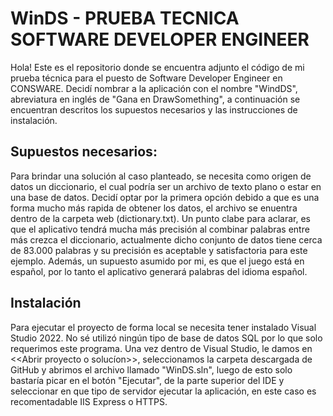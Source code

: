 # WinDS - PRUEBA TECNICA SOFTWARE DEVELOPER ENGINEER

Hola! Este es el repositorio donde se encuentra adjunto el código de mi prueba técnica para el puesto de Software Developer Engineer en CONSWARE. Decidí nombrar a la aplicación con el nombre "WindDS", abreviatura en inglés de "Gana en DrawSomething", a continuación se encuentran descritos los supuestos necesarios y las instrucciones de instalación.


## Supuestos necesarios:

Para brindar una solución al caso planteado, se necesita como origen de datos un diccionario, el cual podría ser un archivo de texto plano o estar en una base de datos. Decidí optar por la primera opción debido a que es una forma mucho más rapida de obtener los datos, el archivo se enuentra dentro de la carpeta web (dictionary.txt). Un punto clabe para aclarar, es que el aplicativo tendrá mucha más precisión al combinar palabras entre más crezca el diccionario, actualmente dicho conjunto de datos tiene cerca de 83.000 palabras y su precisión es aceptable y satisfactoria para este ejemplo. Además, un supuesto asumido por mi, es que el juego está en español, por lo tanto el aplicativo generará palabras del idioma español.




## Instalación

Para ejecutar el proyecto de forma local se necesita tener instalado Visual Studio 2022. No sé utilizó ningún tipo de base de datos SQL por lo que solo requerimos este programa. Una vez dentro de Visual Studio, le damos en <<Abrir proyecto o solucíon>>, seleccionamos la carpeta descargada de GitHub y abrimos el archivo llamado "WinDS.sln", luego de esto solo bastaría picar en el botón "Ejecutar", de la parte superior del IDE y seleccionar en que tipo de servidor ejecutar la aplicación, en este caso es recomentadable IIS Express o HTTPS.
    
